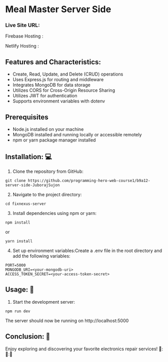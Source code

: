 # Meal Master Server Side

### Live Site URL:

Firebase Hosting : []()

Netlify Hosting : []()

## Features and Characteristics:

- Create, Read, Update, and Delete (CRUD) operations
- Uses Express.js for routing and middleware
- Integrates MongoDB for data storage
- Utilizes CORS for Cross-Origin Resource Sharing
- Utilizes JWT for authentication
- Supports environment variables with dotenv

## Prerequisites

- Node.js installed on your machine
- MongoDB installed and running locally or accessible remotely
- npm or yarn package manager installed

## Installation: :computer:

1. Clone the repository from GitHub:

```
git clone https://github.com/programming-hero-web-course1/b9a12-server-side-JuborajSujon

```

2. Navigate to the project directory:

```
cd fixnexus-server
```

3. Install dependencies using npm or yarn:

```
npm install
```

or

```
yarn install
```

4. Set up environment variables:Create a .env file in the root directory and add the following variables:

```
PORT=5000
MONGODB_URI=<your-mongodb-uri>
ACCESS_TOKEN_SECRET=<your-access-token-secret>
```

## Usage: :book:

1. Start the development server:

```
npm run dev
```

The server should now be running on http://localhost:5000

## Conclusion: :rocket:

Enjoy exploring and discovering your favorite electronics repair services! :rocket:::rocket:::rocket:
